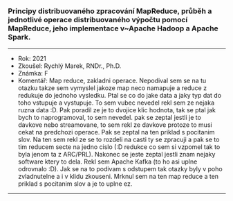 ### Principy distribuovaného zpracování MapReduce, průběh a jednotlivé operace distribuovaného výpočtu pomocí MapReduce, jeho implementace v~Apache Hadoop a Apache Spark.

----------------------------------------

- Rok: 2021
- Zkoušel: Rychlý Marek, RNDr., Ph.D.
- Známka: F
- Komentář: Map reduce, zakladni operace. Nepodival sem se na tu otazku takze sem vymyslel jakoze map neco namapuje a reduce z redukuje do jednoho vysledku. Ptal se co do jake data a jaky typ dat do toho vstupuje a vystupuje. To sem vubec nevedel rekl sem ze nejaka ruzna data :D. Pak poradil ze je to dvojice klic hodnota, tak se ptal jak bych to naprogramoval, to sem nevedel. pak se zeptal jestli je to davkove nebo streamovane, to sem rekl ze davkove protoze to musi cekat na predchozi operace. Pak se zeptal na ten priklad s pocitanim slov. Na ten sem rekl ze se to rozdeli na casti ty se zpracuji a pak se to tim reducem secte na jedno cislo (:D redukce co sem si vzpomel tak to byla jenom ta z ARC/PRL). Nakonec se jeste zeptal jestli znam nejaky software ktery to dela. Rekl sem Apache Kafka (to ho asi uplne odrovnalo :D). Jak se na to podivam s odstupem tak otazky byly v poho zvladnutelne a i v klidu zkouseni. Mrknul sem na ten map reduce a ten priklad s pocitanim slov a je to uplne ez.

----------------------------------------
